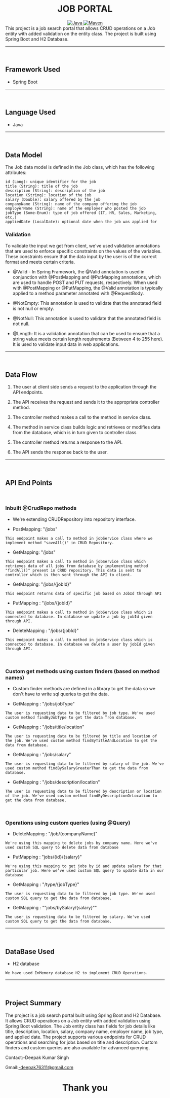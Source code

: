 <center>
<h1> JOB PORTAL </h1>
</center>
<center>
<a href="Java url">
    <img alt="Java" src="https://img.shields.io/badge/Java->=8-darkblue.svg" />
</a>
<a href="Maven url" >
    <img alt="Maven" src="https://img.shields.io/badge/maven-3.0.5-brightgreen.svg" />
</a>
</center>
This project is a job search portal that allows CRUD operations on a Job entity with added validation on the entity class. The project is built using Spring Boot and H2 Database.

---
<br>

## Framework Used
* Spring Boot

---
<br>

## Language Used
* Java

---
<br>

## Data Model

The Job data model is defined in the Job class, which has the following attributes:
```
id (Long): unique identifier for the job
title (String): title of the job
description (String): description of the job
location (String): location of the job
salary (Double): salary offered by the job
companyName (String): name of the company offering the job
employerName (String): name of the employer who posted the job
jobType (Some-Enum): type of job offered (IT, HR, Sales, Marketing, etc.)
appliedDate (LocalDate): optional date when the job was applied for
```

### Validation

To validate the input we get from client, we've used validation annotations that are used to enforce specific constraints on the values of the variables. These constraints ensure that the data input by the user is of the correct format and meets certain criteria.

* @Valid - In Spring Framework, the @Valid annotation is used in conjunction with @PostMapping and @PutMapping annotations, which are used to handle POST and PUT requests, respectively. When used with @PostMapping or @PutMapping, the @Valid annotation is typically applied to a method parameter annotated with @RequestBody.

* @NotEmpty: This annotation is used to validate that the annotated field is not null or empty. 

* @NotNull: This annotation is used to validate that the annotated field is not null.

* @Length: It is a validation annotation that can be used to ensure that a string value meets certain length requirements (Between 4 to 255 here). It is used to validate input data in web applications.
---
<br>

## Data Flow

1. The user at client side sends a request to the application through the API endpoints.
2. The API receives the request and sends it to the appropriate controller method.
3. The controller method makes a call to the method in service class.

4. The method in service class builds logic and retrieves or modifies data from the database, which is in turn given to controller class
5. The controller method returns a response to the API.
6. The API sends the response back to the user.

---

<br>


## API End Points 

</br>

### Inbuilt @CrudRepo methods
- We're extending CRUDRepository into repository interface.

* PostMapping: "/jobs"
```
This endpoint makes a call to method in jobService class where we implement method "saveAll()" in CRUD Repository.
```

* GetMapping: "/jobs"
```
This endpoint makes a call to method in jobService class which retrieves data of all jobs from database by implementing method "findAll()" present in CRUD repository. This data is sent to controller which is then sent through the API to client.
```

* GetMapping: "/jobs/{jobId}"
```
This endpoint returns data of specific job based on JobId through API
```

* PutMapping : "/jobs/{jobId}"
```
This endpoint makes a call to method in jobService class which is connected to database. In database we update a job by jobId given through API.
```

* DeleteMapping : "/jobs/{jobId}"
```
This endpoint makes a call to method in jobService class which is connected to database. In database we delete a user by jobId given through API.
```


</br>

### Custom get methods using custom finders (based on method names)
- Custom finder methods are defined in a library to get the data so we don't have to write sql queries to get the data.

* GetMapping : "/jobs/jobType"
```
The user is requesting data to be filtered by job type. We've used custom method findByJobType to get the data from database.
```

* GetMapping : "/jobs/title/location"  
```
The user is requesting data to be filtered by title and location of the job. We've used custom method findByTitleAndLocation to get the data from database.
```


* GetMapping : "/jobs/salary"  
```
The user is requesting data to be filtered by salary of the job. We've used custom method findBySalaryGreaterThan to get the data from database.
```

* GetMapping : "/jobs/description/location" 
```
The user is requesting data to be filtered by description or location of the job. We've used custom method findByDescriptionOrLocation to get the data from database.
```

</br>

### Operations using custom queries (using @Query)

* DeleteMapping : "/job/{companyName}"
```
We're using this mapping to delete jobs by company name. Here we've used custom SQL query to delete data from database
```


* PutMapping : "jobs/{id}/{salary}"
```
We're using this mapping to get jobs by id and update salary for that particular job. Here we've used custom SQL query to update data in our database
```

* GetMapping : "/type/{jobType}"
```
The user is requesting data to be filtered by job type. We've used custom SQL query to get the data from database.
```

* GetMapping : ""jobs/bySalary/{salary}""
```
The user is requesting data to be filtered by salary. We've used custom SQL query to get the data from database.
```
---
<br>


## DataBase Used
* H2 database
```
We have used InMemory database H2 to implement CRUD Operations.
```
---
<br>

## Project Summary

The project is a job search portal built using Spring Boot and H2 Database. It allows CRUD operations on a Job entity with added validation using Spring Boot validation. The Job entity class has fields for job details like title, description, location, salary, company name, employer name, job type, and applied date. The project supports various endpoints for CRUD operations and searching for jobs based on title and description. Custom finders and custom queries are also available for advanced querying.
 

 Contact:-Deepak Kumar Singh
 
 Gmail:-deepak76311@gmail.com
<center>
<h1> Thank you </h1>
</center>
             